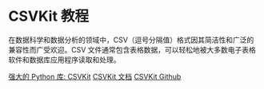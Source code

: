 # CSVKit 教程

<show-structure depth="2"/>

在数据科学和数据分析的领域中，CSV（逗号分隔值）格式因其简洁性和广泛的兼容性而广受欢迎。CSV 文件通常包含表格数据，可以轻松地被大多数电子表格软件和数据库应用程序读取和处理。


<seealso>
<category ref="ref_docs">
    <a href="https://mp.weixin.qq.com/s/IARJbLAfv2mMQBW-xCetzA">强大的 Python 库: CSVKit</a>
    <a href="https://csvkit.readthedocs.io/en/latest">CSVKit 文档</a>
</category>
<category ref="ref_github">
    <a href="https://github.com/wireservice/csvkit">CSVKit Github</a>
</category>
<category ref="ref_issues"></category>
<category ref="ref_hf"></category>
<category ref="ref_ms"></category>
</seealso>